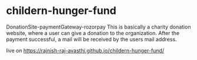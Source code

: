 # childern-hunger-fund
DonationSite-paymentGateway-rozorpay
This is basically a charity donation website, where a user can give a donation to the organization.
After the payment successful, a mail will be received by the users mail address.

live on
https://rajnish-raj-avasthi.github.io/childern-hunger-fund/
